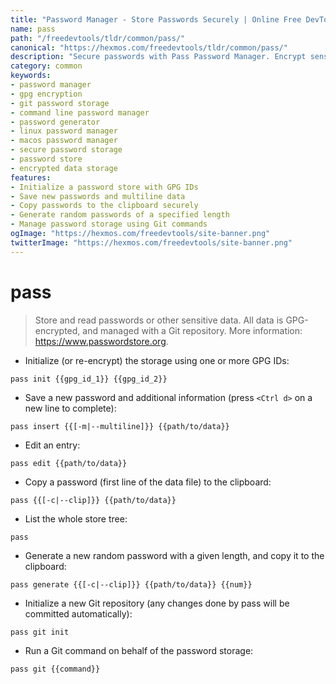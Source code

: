 ```yaml
---
title: "Password Manager - Store Passwords Securely | Online Free DevTools by Hexmos"
name: pass
path: "/freedevtools/tldr/common/pass/"
canonical: "https://hexmos.com/freedevtools/tldr/common/pass/"
description: "Secure passwords with Pass Password Manager. Encrypt sensitive data, manage git repositories, and generate secure passwords. Free online tool, no registration required."
category: common
keywords:
- password manager
- gpg encryption
- git password storage
- command line password manager
- password generator
- linux password manager
- macos password manager
- secure password storage
- password store
- encrypted data storage
features:
- Initialize a password store with GPG IDs
- Save new passwords and multiline data
- Copy passwords to the clipboard securely
- Generate random passwords of a specified length
- Manage password storage using Git commands
ogImage: "https://hexmos.com/freedevtools/site-banner.png"
twitterImage: "https://hexmos.com/freedevtools/site-banner.png"
---
```


# pass

> Store and read passwords or other sensitive data.
> All data is GPG-encrypted, and managed with a Git repository.
> More information: <https://www.passwordstore.org>.

- Initialize (or re-encrypt) the storage using one or more GPG IDs:

`pass init {{gpg_id_1}} {{gpg_id_2}}`

- Save a new password and additional information (press `<Ctrl d>` on a new line to complete):

`pass insert {{[-m|--multiline]}} {{path/to/data}}`

- Edit an entry:

`pass edit {{path/to/data}}`

- Copy a password (first line of the data file) to the clipboard:

`pass {{[-c|--clip]}} {{path/to/data}}`

- List the whole store tree:

`pass`

- Generate a new random password with a given length, and copy it to the clipboard:

`pass generate {{[-c|--clip]}} {{path/to/data}} {{num}}`

- Initialize a new Git repository (any changes done by pass will be committed automatically):

`pass git init`

- Run a Git command on behalf of the password storage:

`pass git {{command}}`
